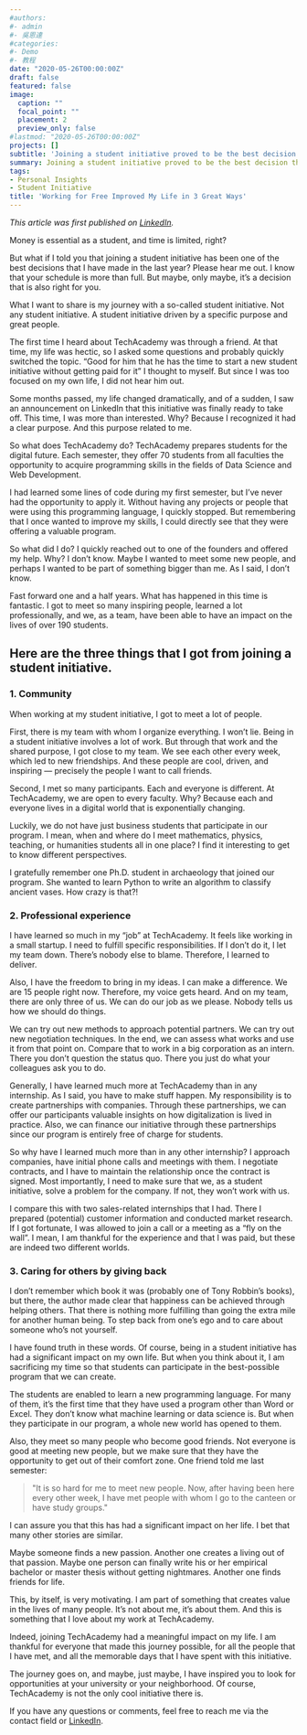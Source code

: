 ```yaml
---
#authors:
#- admin
#- 吳恩達
#categories:
#- Demo
#- 教程
date: "2020-05-26T00:00:00Z"
draft: false
featured: false
image:
  caption: ""
  focal_point: ""
  placement: 2
  preview_only: false
#lastmod: "2020-05-26T00:00:00Z"
projects: []
subtitle: 'Joining a student initiative proved to be the best decision that I made last year.'
summary: Joining a student initiative proved to be the best decision that I made last year.
tags:
- Personal Insights
- Student Initiative
title: 'Working for Free Improved My Life in 3 Great Ways'
---
```


*This article was first published on [LinkedIn](https://www.linkedin.com/pulse/working-free-improved-my-life-3-great-ways-jonathan-ratschat/).*

Money is essential as a student, and time is limited, right?

But what if I told you that joining a student initiative has been one of the best decisions that I have made in the last year? Please hear me out. I know that your schedule is more than full. But maybe, only maybe, it’s a decision that is also right for you.

What I want to share is my journey with a so-called student initiative. Not any student initiative. A student initiative driven by a specific purpose and great people.

The first time I heard about TechAcademy was through a friend. At that time, my life was hectic, so I asked some questions and probably quickly switched the topic. “Good for him that he has the time to start a new student initiative without getting paid for it” I thought to myself. But since I was too focused on my own life, I did not hear him out.

Some months passed, my life changed dramatically, and of a sudden, I saw an announcement on LinkedIn that this initiative was finally ready to take off. This time, I was more than interested. Why? Because I recognized it had a clear purpose. And this purpose related to me.

So what does TechAcademy do? TechAcademy prepares students for the digital future. Each semester, they offer 70 students from all faculties the opportunity to acquire programming skills in the fields of Data Science and Web Development.

I had learned some lines of code during my first semester, but I’ve never had the opportunity to apply it. Without having any projects or people that were using this programming language, I quickly stopped. But remembering that I once wanted to improve my skills, I could directly see that they were offering a valuable program.

So what did I do? I quickly reached out to one of the founders and offered my help. Why? I don’t know. Maybe I wanted to meet some new people, and perhaps I wanted to be part of something bigger than me. As I said, I don’t know.

Fast forward one and a half years. What has happened in this time is fantastic. I got to meet so many inspiring people, learned a lot professionally, and we, as a team, have been able to have an impact on the lives of over 190 students.

## Here are the three things that I got from joining a student initiative.

### 1. Community

When working at my student initiative, I got to meet a lot of people.

First, there is my team with whom I organize everything. I won’t lie. Being in a student initiative involves a lot of work. But through that work and the shared purpose, I got close to my team. We see each other every week, which led to new friendships. And these people are cool, driven, and inspiring — precisely the people I want to call friends.

Second, I met so many participants. Each and everyone is different. At TechAcademy, we are open to every faculty. Why? Because each and everyone lives in a digital world that is exponentially changing.

Luckily, we do not have just business students that participate in our program. I mean, when and where do I meet mathematics, physics, teaching, or humanities students all in one place? I find it interesting to get to know different perspectives.

I gratefully remember one Ph.D. student in archaeology that joined our program. She wanted to learn Python to write an algorithm to classify ancient vases. How crazy is that?!

### 2. Professional experience

I have learned so much in my “job” at TechAcademy. It feels like working in a small startup. I need to fulfill specific responsibilities. If I don’t do it, I let my team down. There’s nobody else to blame. Therefore, I learned to deliver.

Also, I have the freedom to bring in my ideas. I can make a difference. We are 15 people right now. Therefore, my voice gets heard. And on my team, there are only three of us. We can do our job as we please. Nobody tells us how we should do things.

We can try out new methods to approach potential partners. We can try out new negotiation techniques. In the end, we can assess what works and use it from that point on. Compare that to work in a big corporation as an intern. There you don’t question the status quo. There you just do what your colleagues ask you to do.

Generally, I have learned much more at TechAcademy than in any internship. As I said, you have to make stuff happen. My responsibility is to create partnerships with companies. Through these partnerships, we can offer our participants valuable insights on how digitalization is lived in practice. Also, we can finance our initiative through these partnerships since our program is entirely free of charge for students.

So why have I learned much more than in any other internship? I approach companies, have initial phone calls and meetings with them. I negotiate contracts, and I have to maintain the relationship once the contract is signed. Most importantly, I need to make sure that we, as a student initiative, solve a problem for the company. If not, they won’t work with us.

I compare this with two sales-related internships that I had. There I prepared (potential) customer information and conducted market research. If I got fortunate, I was allowed to join a call or a meeting as a “fly on the wall”. I mean, I am thankful for the experience and that I was paid, but these are indeed two different worlds.

### 3. Caring for others by giving back

I don’t remember which book it was (probably one of Tony Robbin’s books), but there, the author made clear that happiness can be achieved through helping others. That there is nothing more fulfilling than going the extra mile for another human being. To step back from one’s ego and to care about someone who’s not yourself.

I have found truth in these words. Of course, being in a student initiative has had a significant impact on my own life. But when you think about it, I am sacrificing my time so that students can participate in the best-possible program that we can create.

The students are enabled to learn a new programming language. For many of them, it’s the first time that they have used a program other than Word or Excel. They don’t know what machine learning or data science is. But when they participate in our program, a whole new world has opened to them.

Also, they meet so many people who become good friends. Not everyone is good at meeting new people, but we make sure that they have the opportunity to get out of their comfort zone. One friend told me last semester:

>"It is so hard for me to meet new people. Now, after having been here every other week, I have met people with whom I go to the canteen or have study groups."

I can assure you that this has had a significant impact on her life. I bet that many other stories are similar.

Maybe someone finds a new passion. Another one creates a living out of that passion. Maybe one person can finally write his or her empirical bachelor or master thesis without getting nightmares. Another one finds friends for life.

This, by itself, is very motivating. I am part of something that creates value in the lives of many people. It’s not about me, it’s about them. And this is something that I love about my work at TechAcademy.

Indeed, joining TechAcademy had a meaningful impact on my life. I am thankful for everyone that made this journey possible, for all the people that I have met, and all the memorable days that I have spent with this initiative.

The journey goes on, and maybe, just maybe, I have inspired you to look for opportunities at your university or your neighborhood. Of course, TechAcademy is not the only cool initiative there is.

If you have any questions or comments, feel free to reach me via the contact field or [LinkedIn](https://linkedin.com/in/jonathan-ratschat).


